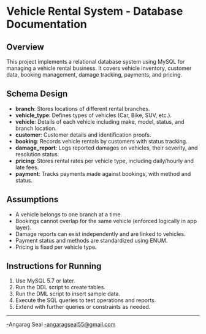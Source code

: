 # Vehicle Rental System - Database Documentation

## Overview
This project implements a relational database system using MySQL for managing a vehicle rental business. It covers vehicle inventory, customer data, booking management, damage tracking, payments, and pricing.

## Schema Design

- **branch**: Stores locations of different rental branches.
- **vehicle_type**: Defines types of vehicles (Car, Bike, SUV, etc.).
- **vehicle**: Details of each vehicle including make, model, status, and branch location.
- **customer**: Customer details and identification proofs.
- **booking**: Records vehicle rentals by customers with status tracking.
- **damage_report**: Logs reported damages on vehicles, their severity, and resolution status.
- **pricing**: Stores rental rates per vehicle type, including daily/hourly and late fees.
- **payment**: Tracks payments made against bookings, with method and status.

## Assumptions

- A vehicle belongs to one branch at a time.
- Bookings cannot overlap for the same vehicle (enforced logically in app layer).
- Damage reports can exist independently and are linked to vehicles.
- Payment status and methods are standardized using ENUM.
- Pricing is fixed per vehicle type.

## Instructions for Running

1. Use MySQL 5.7 or later.
2. Run the DDL script to create tables.
3. Run the DML script to insert sample data.
4. Execute the SQL queries to test operations and reports.
5. Extend with further queries or constraints as needed.

---
-Angarag Seal
-angaragseal55@gmail.com
